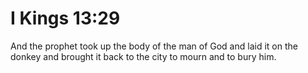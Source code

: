 # I Kings 13:29

And the prophet took up the body of the man of God and laid it on the donkey and brought it back to the city to mourn and to bury him.
